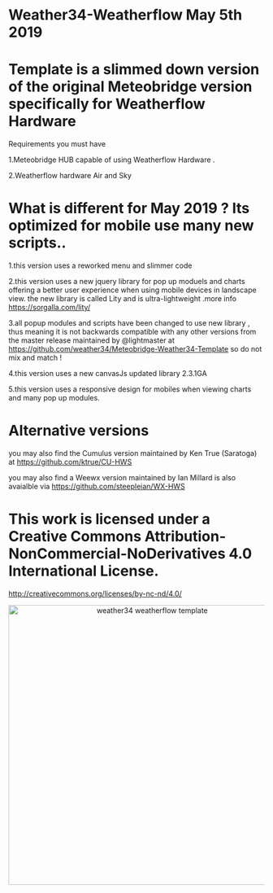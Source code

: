 # Weather34-Weatherflow May 5th 2019

# Template is a slimmed down version of the original Meteobridge version specifically for Weatherflow Hardware

Requirements you must have 

1.Meteobridge HUB capable of using Weatherflow Hardware .

2.Weatherflow hardware Air and Sky 

# What is different for May 2019 ? Its optimized for mobile use many new scripts..
1.this version uses a reworked menu and slimmer code 

2.this version uses a new jquery library for pop up moduels and charts offering a 
better user experience when using mobile devices in landscape view.
the new library is called Lity and is ultra-lightweight .more info https://sorgalla.com/lity/

3.all popup modules and scripts have been changed to use new library , thus meaning it is not
backwards compatible with any other versions from the master release maintained by @lightmaster at https://github.com/weather34/Meteobridge-Weather34-Template so do not mix and match !

4.this version uses a new canvasJs updated library 2.3.1GA 

5.this version uses a responsive design for mobiles when viewing charts and many pop up modules.



# Alternative versions 
you may also find the Cumulus version maintained by Ken True (Saratoga) at https://github.com/ktrue/CU-HWS

you may also find a Weewx version maintained by Ian Millard is also avaialble via https://github.com/steepleian/WX-HWS




# This work is licensed under a Creative Commons Attribution-NonCommercial-NoDerivatives 4.0 International License.
http://creativecommons.org/licenses/by-nc-nd/4.0/

<p align="center">
  <img src="https://res.cloudinary.com/brian-underdown/image/upload/v1555183957/wfgithub2_nclyb5.png" width="550" title="weather34 weatherflow template ">
 
</p>
 
